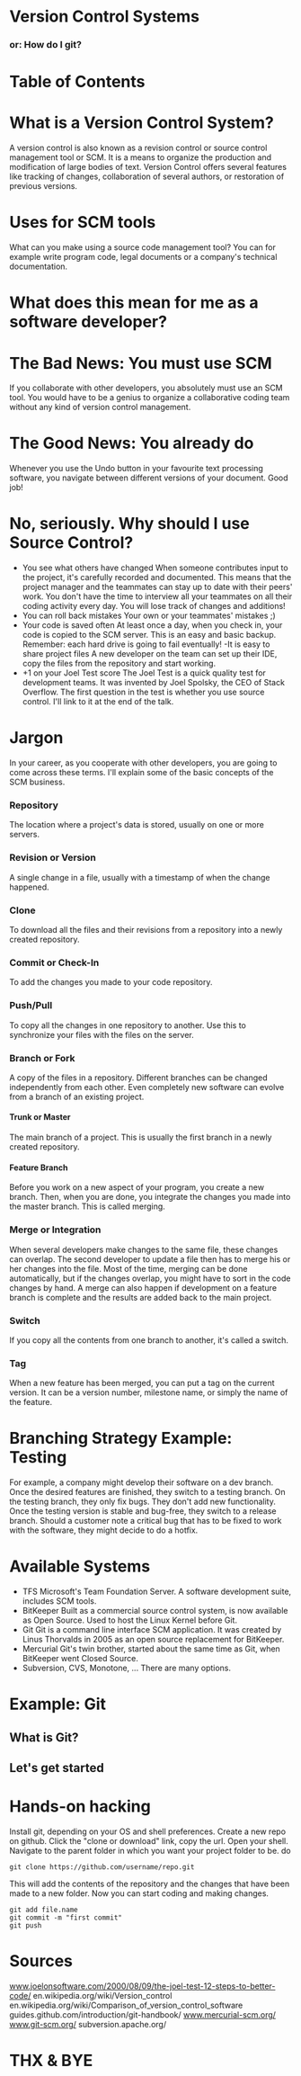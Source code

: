 # Version Control Systems
### or: How do I git?

# Table of Contents

# What is a Version Control System?
A version control is also known as a revision control or source control management tool or SCM. It is a means to organize the production and modification of large bodies of text. Version Control offers several features like tracking of changes, collaboration of several authors, or restoration of previous versions.

# Uses for SCM tools
What can you make using a source code management tool? You can for example write program code, legal documents or a company's technical documentation.

# What does this mean for me as a software developer?

# The Bad News: You must use SCM
If you collaborate with other developers, you absolutely must use an SCM tool. You would have to be a genius to organize a collaborative coding team without any kind of version control management.

# The Good News: You already do
Whenever you use the Undo button in your favourite text processing software, you navigate between different versions of your document. Good job!

# No, seriously. Why should I use Source Control?
- You see what others have changed
When someone contributes input to the project, it's carefully recorded and documented. This means that the project manager and the teammates can stay up to date with their peers' work.
You don't have the time to interview all your teammates on all their coding activity every day. You will lose track of changes and additions!
- You can roll back mistakes
Your own or your teammates' mistakes ;)
- Your code is saved often
At least once a day, when you check in, your code is copied to the SCM server. This is an easy and basic backup. Remember: each hard drive is going to fail eventually!
-It is easy to share project files
A new developer on the team can set up their IDE, copy the files from the repository and start working.
- \+1 on your Joel Test score
The Joel Test is a quick quality test for development teams. It was invented by Joel Spolsky, the CEO of Stack Overflow. The first question in the test is whether you use source control. I'll link to it at the end of the talk.

# Jargon
In your career, as you cooperate with other developers, you are going to come across these terms. I'll explain some of the basic concepts of the SCM business.
### Repository
The location where a project's data is stored, usually on one or more servers.
### Revision or Version
A single change in a file, usually with a timestamp of when the change happened.
### Clone
To download all the files and their revisions from a repository into a newly created repository.
### Commit or Check-In
To add the changes you made to your code repository.
### Push/Pull
To copy all the changes in one repository to another. Use this to synchronize your files with the files on the server.
### Branch or Fork
A copy of the files in a repository. Different branches can be changed independently from each other. Even completely new software can evolve from a branch of an existing project.
#### Trunk or Master
The main branch of a project. This is usually the first branch in a newly created repository.
#### Feature Branch
Before you work on a new aspect of your program, you create a new branch. Then, when you are done, you integrate the changes you made into the master branch. This is called merging.
### Merge or Integration
When several developers make changes to the same file, these changes can overlap. The second developer to update a file then has to merge his or her changes into the file. Most of the time, merging can be done automatically, but if the changes overlap, you might have to sort in the code changes by hand.
A merge can also happen if development on a feature branch is complete and the results are added back to the main project.
### Switch
If you copy all the contents from one branch to another, it's called a switch.
### Tag
When a new feature has been merged, you can put a tag on the current version. It can be a version number, milestone name, or simply the name of the feature.

# Branching Strategy Example: Testing
For example, a company might develop their software on a dev branch. Once the desired features are finished, they switch to a testing branch. On the testing branch, they only fix bugs. They don't add new functionality. Once the testing version is stable and bug-free, they switch to a release branch. Should a customer note a critical bug that has to be fixed to work with the software, they might decide to do a hotfix.

# Available Systems
- TFS
Microsoft's Team Foundation Server. A software development suite, includes SCM tools.
- BitKeeper
Built as a commercial source control system, is now available as Open Source. Used to host the Linux Kernel before Git.
- Git
Git is a command line interface SCM application. It was created by Linus Thorvalds in 2005 as an open source replacement for BitKeeper.
- Mercurial
Git's twin brother, started about the same time as Git, when BitKeeper went Closed Source.
- Subversion, CVS, Monotone, ...
There are many options.





# Example: Git
## What is Git?

## Let's get started
# Hands-on hacking
Install git, depending on your OS and shell preferences.
Create a new repo on github.
Click the "clone or download" link, copy the url.
Open your shell.
Navigate to the parent folder in which you want your project folder to be.
do

    git clone https://github.com/username/repo.git

This will add the contents of the repository and the changes that have been made to a new folder. Now you can start coding and making changes.

    git add file.name
    git commit -m "first commit"
    git push

# Sources
www.joelonsoftware.com/2000/08/09/the-joel-test-12-steps-to-better-code/
en.wikipedia.org/wiki/Version_control
en.wikipedia.org/wiki/Comparison_of_version_control_software
guides.github.com/introduction/git-handbook/
www.mercurial-scm.org/
www.git-scm.org/
subversion.apache.org/


# THX & BYE
